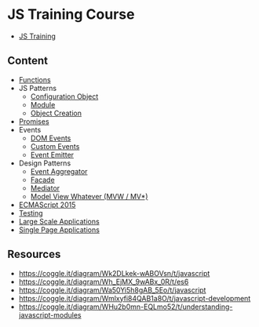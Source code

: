 # JS Training Course

- [JS Training](https://www.youtube.com/watch?v=_H057Dc2Pdg&list=PLIGDNOJWiL1-42-wM9jfgN364lzxwFFI2)

## Content

- [Functions](/functions)
- JS Patterns
    + [Configuration Object](/js-patterns/configuration-object)
    + [Module](/js-patterns/module)
    + [Object Creation](/js-patterns/object-creation)
- [Promises](/promises)
- Events
    + [DOM Events](/events/dom-events)
    + [Custom Events](/events/custom-events)
    + [Event Emitter](/events/event-emitter)
- Design Patterns
    + [Event Aggregator](/design-patterns/event-aggregator)
    + [Facade](/design-patterns/facade)
    + [Mediator](/design-patterns/mediator)
    + [Model View Whatever (MVW / MV*)](/design-patterns/mvw)
- [ECMAScript 2015](/es2015)
- [Testing](/testing)
- [Large Scale Applications](/large-scale-apps)
- [Single Page Applications](/spa)

## Resources

- https://coggle.it/diagram/Wk2DLkek-wABOVsn/t/javascript
- https://coggle.it/diagram/Wh_EjMX_9wABx_0R/t/es6
- https://coggle.it/diagram/Wa50Yi5h8gAB_5Eo/t/javascript
- https://coggle.it/diagram/Wmlxyfi84QAB1a8O/t/javascript-development
- https://coggle.it/diagram/WHu2b0mn-EQLmo52/t/understanding-javascript-modules
